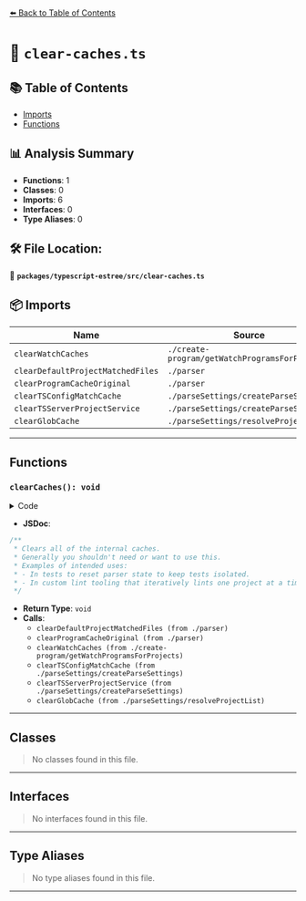 [⬅️ Back to Table of Contents](../../../index.md)

# 📄 `clear-caches.ts`

## 📚 Table of Contents

- [Imports](#imports)
- [Functions](#functions)

## 📊 Analysis Summary

- **Functions**: 1
- **Classes**: 0
- **Imports**: 6
- **Interfaces**: 0
- **Type Aliases**: 0

## 🛠️ File Location:
📂 **`packages/typescript-estree/src/clear-caches.ts`**

## 📦 Imports

| Name | Source |
|------|--------|
| `clearWatchCaches` | `./create-program/getWatchProgramsForProjects` |
| `clearDefaultProjectMatchedFiles` | `./parser` |
| `clearProgramCacheOriginal` | `./parser` |
| `clearTSConfigMatchCache` | `./parseSettings/createParseSettings` |
| `clearTSServerProjectService` | `./parseSettings/createParseSettings` |
| `clearGlobCache` | `./parseSettings/resolveProjectList` |


---

## Functions

### `clearCaches(): void`

<details><summary>Code</summary>

```ts
export function clearCaches(): void {
  clearDefaultProjectMatchedFiles();
  clearProgramCacheOriginal();
  clearWatchCaches();
  clearTSConfigMatchCache();
  clearTSServerProjectService();
  clearGlobCache();
}
```
</details>

- **JSDoc**:
```ts
/**
 * Clears all of the internal caches.
 * Generally you shouldn't need or want to use this.
 * Examples of intended uses:
 * - In tests to reset parser state to keep tests isolated.
 * - In custom lint tooling that iteratively lints one project at a time to prevent OOMs.
 */
```

- **Return Type**: `void`
- **Calls**:
  - `clearDefaultProjectMatchedFiles (from ./parser)`
  - `clearProgramCacheOriginal (from ./parser)`
  - `clearWatchCaches (from ./create-program/getWatchProgramsForProjects)`
  - `clearTSConfigMatchCache (from ./parseSettings/createParseSettings)`
  - `clearTSServerProjectService (from ./parseSettings/createParseSettings)`
  - `clearGlobCache (from ./parseSettings/resolveProjectList)`

---

## Classes

> No classes found in this file.


---

## Interfaces

> No interfaces found in this file.


---

## Type Aliases

> No type aliases found in this file.


---